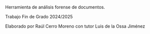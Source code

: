 Herramienta de análisis forense de documentos.

Trabajo Fin de Grado 2024/2025

Elaborado por Raúl Cerro Moreno
con tutor Luis de la Ossa Jiménez
